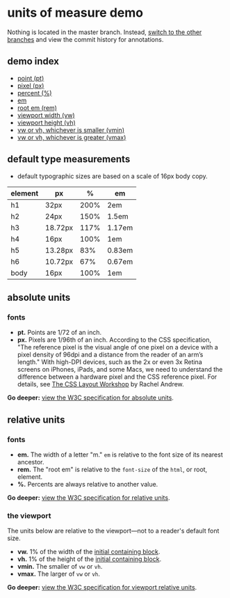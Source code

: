 # units of measure demo

Nothing is located in the master branch. Instead, [switch to the other branches](https://github.com/saulbaizman-massart/units-of-measure/branches/stale) and view the commit history for annotations.

## demo index

+ [point (pt)](https://github.com/saulbaizman-massart/units-of-measure/commits/pt)
+ [pixel (px)](https://github.com/saulbaizman-massart/units-of-measure/commits/px)
+ [percent (%)](https://github.com/saulbaizman-massart/units-of-measure/commits/%25)
+ [em](https://github.com/saulbaizman-massart/units-of-measure/commits/em)
+ [root em (rem)](https://github.com/saulbaizman-massart/units-of-measure/commits/rem)
+ [viewport width (vw)](https://github.com/saulbaizman-massart/units-of-measure/commits/vw)
+ [viewport height (vh)](https://github.com/saulbaizman-massart/units-of-measure/commits/vh)
+ [vw or vh, whichever is smaller (vmin)](https://github.com/saulbaizman-massart/units-of-measure/commits/vmin)
+ [vw or vh, whichever is greater (vmax)](https://github.com/saulbaizman-massart/units-of-measure/commits/vmax)


## default type measurements

+ default typographic sizes are based on a scale of 16px body copy.

| element | px      | %    | em     |
|---------|---------|------|--------|
| h1      | 32px    | 200% | 2em    |
| h2      | 24px    | 150% | 1.5em  |
| h3      | 18.72px | 117% | 1.17em |
| h4      | 16px    | 100% | 1em    |
| h5      | 13.28px | 83%  | 0.83em |
| h6      | 10.72px | 67%  | 0.67em |
| body    | 16px    | 100% | 1em    |

## absolute units

### fonts

+ **pt.** Points are 1/72 of an inch. 
+ **px.** Pixels are 1/96th of an inch. According to the CSS specification, "The reference pixel is the visual angle of one pixel on a device with a pixel density of 96dpi and a distance from the reader of an arm’s length." With high-DPI devices, such as the 2x or even 3x Retina screens on iPhones, iPads, and some Macs, we need to understand the difference between a hardware pixel and the CSS reference pixel. For details, see [The CSS Layout Workshop](https://thecssworkshop.com/lessons/absolute-units) by Rachel Andrew. 

**Go deeper:** [view the W3C specification for absolute units](https://www.w3.org/TR/css3-values/#absolute-lengths).

## relative units

### fonts

+ **em.** The width of a letter "m." `em` is relative to the font size of its nearest ancestor.
+ **rem.** The "root em" is relative to the `font-size` of the `html`, or root, element. 
+ **%.** Percents are always relative to another value.

**Go deeper:** [view the W3C specification for relative units](https://www.w3.org/TR/css3-values/#relative-lengths).

### the viewport

The units below are relative to the viewport—not to a reader's default font size.

+ **vw.** 1% of the width of the [initial containing block](https://www.w3.org/TR/CSS21/visudet.html#containing-block-details).
+ **vh.** 1% of the height of the [initial containing block](https://www.w3.org/TR/CSS21/visudet.html#containing-block-details).
+ **vmin.** The smaller of `vw` or `vh`.
+ **vmax.** The larger of `vw` or `vh`.

**Go deeper:** [view the W3C specification for viewport relative units](https://www.w3.org/TR/css3-values/#viewport-relative-lengths).
